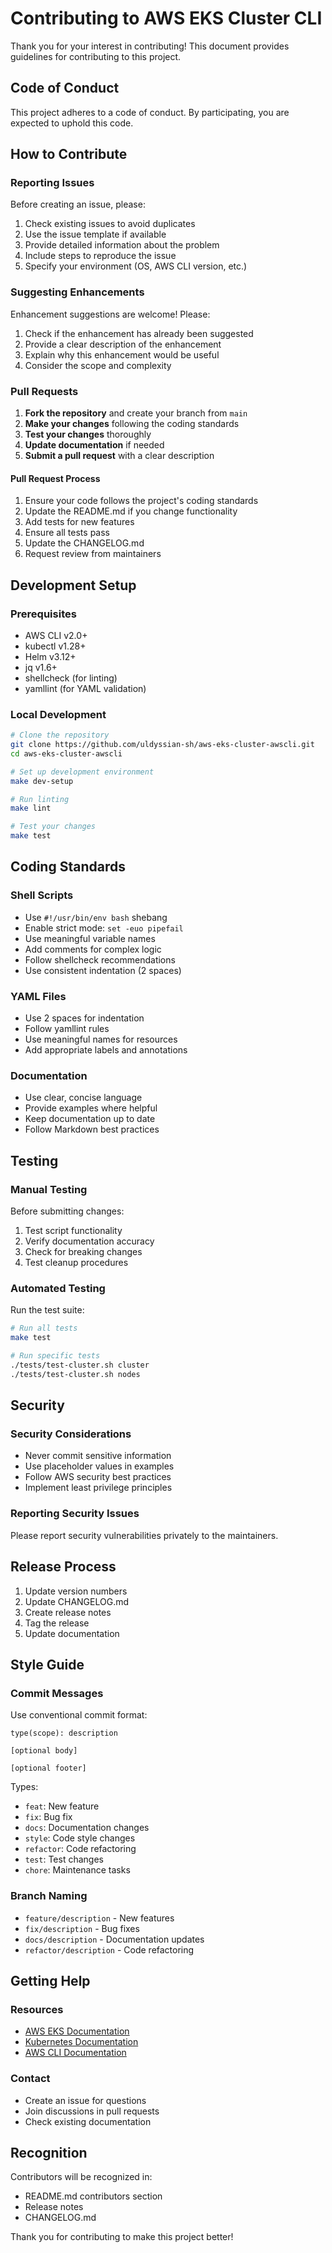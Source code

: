 # Contributing to AWS EKS Cluster CLI

Thank you for your interest in contributing! This document provides guidelines for contributing to this project.

## Code of Conduct

This project adheres to a code of conduct. By participating, you are expected to uphold this code.

## How to Contribute

### Reporting Issues

Before creating an issue, please:
1. Check existing issues to avoid duplicates
2. Use the issue template if available
3. Provide detailed information about the problem
4. Include steps to reproduce the issue
5. Specify your environment (OS, AWS CLI version, etc.)

### Suggesting Enhancements

Enhancement suggestions are welcome! Please:
1. Check if the enhancement has already been suggested
2. Provide a clear description of the enhancement
3. Explain why this enhancement would be useful
4. Consider the scope and complexity

### Pull Requests

1. **Fork the repository** and create your branch from `main`
2. **Make your changes** following the coding standards
3. **Test your changes** thoroughly
4. **Update documentation** if needed
5. **Submit a pull request** with a clear description

#### Pull Request Process

1. Ensure your code follows the project's coding standards
2. Update the README.md if you change functionality
3. Add tests for new features
4. Ensure all tests pass
5. Update the CHANGELOG.md
6. Request review from maintainers

## Development Setup

### Prerequisites

- AWS CLI v2.0+
- kubectl v1.28+
- Helm v3.12+
- jq v1.6+
- shellcheck (for linting)
- yamllint (for YAML validation)

### Local Development

```bash
# Clone the repository
git clone https://github.com/uldyssian-sh/aws-eks-cluster-awscli.git
cd aws-eks-cluster-awscli

# Set up development environment
make dev-setup

# Run linting
make lint

# Test your changes
make test
```

## Coding Standards

### Shell Scripts

- Use `#!/usr/bin/env bash` shebang
- Enable strict mode: `set -euo pipefail`
- Use meaningful variable names
- Add comments for complex logic
- Follow shellcheck recommendations
- Use consistent indentation (2 spaces)

### YAML Files

- Use 2 spaces for indentation
- Follow yamllint rules
- Use meaningful names for resources
- Add appropriate labels and annotations

### Documentation

- Use clear, concise language
- Provide examples where helpful
- Keep documentation up to date
- Follow Markdown best practices

## Testing

### Manual Testing

Before submitting changes:
1. Test script functionality
2. Verify documentation accuracy
3. Check for breaking changes
4. Test cleanup procedures

### Automated Testing

Run the test suite:
```bash
# Run all tests
make test

# Run specific tests
./tests/test-cluster.sh cluster
./tests/test-cluster.sh nodes
```

## Security

### Security Considerations

- Never commit sensitive information
- Use placeholder values in examples
- Follow AWS security best practices
- Implement least privilege principles

### Reporting Security Issues

Please report security vulnerabilities privately to the maintainers.

## Release Process

1. Update version numbers
2. Update CHANGELOG.md
3. Create release notes
4. Tag the release
5. Update documentation

## Style Guide

### Commit Messages

Use conventional commit format:
```
type(scope): description

[optional body]

[optional footer]
```

Types:
- `feat`: New feature
- `fix`: Bug fix
- `docs`: Documentation changes
- `style`: Code style changes
- `refactor`: Code refactoring
- `test`: Test changes
- `chore`: Maintenance tasks

### Branch Naming

- `feature/description` - New features
- `fix/description` - Bug fixes
- `docs/description` - Documentation updates
- `refactor/description` - Code refactoring

## Getting Help

### Resources

- [AWS EKS Documentation](https://docs.aws.amazon.com/eks/)
- [Kubernetes Documentation](https://kubernetes.io/docs/)
- [AWS CLI Documentation](https://docs.aws.amazon.com/cli/)

### Contact

- Create an issue for questions
- Join discussions in pull requests
- Check existing documentation

## Recognition

Contributors will be recognized in:
- README.md contributors section
- Release notes
- CHANGELOG.md

Thank you for contributing to make this project better!